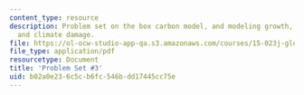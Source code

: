 ```yaml
---
content_type: resource
description: Problem set on the box carbon model, and modeling growth, temperature,
  and climate damage.
file: https://ol-ocw-studio-app-qa.s3.amazonaws.com/courses/15-023j-global-climate-change-economics-science-and-policy-spring-2008/b02a0e236c5cb6fc546bdd17445cc75e_assn3.pdf
file_type: application/pdf
resourcetype: Document
title: 'Problem Set #3'
uid: b02a0e23-6c5c-b6fc-546b-dd17445cc75e
---
```

